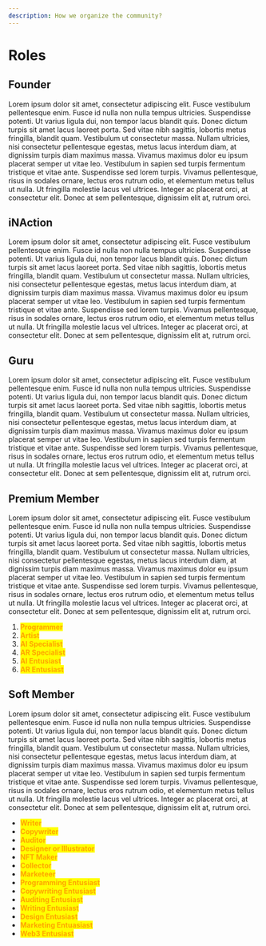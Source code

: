```yaml
---
description: How we organize the community?
---
```


# Roles

## Founder

Lorem ipsum dolor sit amet, consectetur adipiscing elit. Fusce vestibulum pellentesque enim. Fusce id nulla non nulla tempus ultricies. Suspendisse potenti. Ut varius ligula dui, non tempor lacus blandit quis. Donec dictum turpis sit amet lacus laoreet porta. Sed vitae nibh sagittis, lobortis metus fringilla, blandit quam. Vestibulum ut consectetur massa. Nullam ultricies, nisi consectetur pellentesque egestas, metus lacus interdum diam, at dignissim turpis diam maximus massa. Vivamus maximus dolor eu ipsum placerat semper ut vitae leo. Vestibulum in sapien sed turpis fermentum tristique et vitae ante. Suspendisse sed lorem turpis. Vivamus pellentesque, risus in sodales ornare, lectus eros rutrum odio, et elementum metus tellus ut nulla. Ut fringilla molestie lacus vel ultrices. Integer ac placerat orci, at consectetur elit. Donec at sem pellentesque, dignissim elit at, rutrum orci.

## iNAction

Lorem ipsum dolor sit amet, consectetur adipiscing elit. Fusce vestibulum pellentesque enim. Fusce id nulla non nulla tempus ultricies. Suspendisse potenti. Ut varius ligula dui, non tempor lacus blandit quis. Donec dictum turpis sit amet lacus laoreet porta. Sed vitae nibh sagittis, lobortis metus fringilla, blandit quam. Vestibulum ut consectetur massa. Nullam ultricies, nisi consectetur pellentesque egestas, metus lacus interdum diam, at dignissim turpis diam maximus massa. Vivamus maximus dolor eu ipsum placerat semper ut vitae leo. Vestibulum in sapien sed turpis fermentum tristique et vitae ante. Suspendisse sed lorem turpis. Vivamus pellentesque, risus in sodales ornare, lectus eros rutrum odio, et elementum metus tellus ut nulla. Ut fringilla molestie lacus vel ultrices. Integer ac placerat orci, at consectetur elit. Donec at sem pellentesque, dignissim elit at, rutrum orci.

## Guru

Lorem ipsum dolor sit amet, consectetur adipiscing elit. Fusce vestibulum pellentesque enim. Fusce id nulla non nulla tempus ultricies. Suspendisse potenti. Ut varius ligula dui, non tempor lacus blandit quis. Donec dictum turpis sit amet lacus laoreet porta. Sed vitae nibh sagittis, lobortis metus fringilla, blandit quam. Vestibulum ut consectetur massa. Nullam ultricies, nisi consectetur pellentesque egestas, metus lacus interdum diam, at dignissim turpis diam maximus massa. Vivamus maximus dolor eu ipsum placerat semper ut vitae leo. Vestibulum in sapien sed turpis fermentum tristique et vitae ante. Suspendisse sed lorem turpis. Vivamus pellentesque, risus in sodales ornare, lectus eros rutrum odio, et elementum metus tellus ut nulla. Ut fringilla molestie lacus vel ultrices. Integer ac placerat orci, at consectetur elit. Donec at sem pellentesque, dignissim elit at, rutrum orci.

## Premium Member

Lorem ipsum dolor sit amet, consectetur adipiscing elit. Fusce vestibulum pellentesque enim. Fusce id nulla non nulla tempus ultricies. Suspendisse potenti. Ut varius ligula dui, non tempor lacus blandit quis. Donec dictum turpis sit amet lacus laoreet porta. Sed vitae nibh sagittis, lobortis metus fringilla, blandit quam. Vestibulum ut consectetur massa. Nullam ultricies, nisi consectetur pellentesque egestas, metus lacus interdum diam, at dignissim turpis diam maximus massa. Vivamus maximus dolor eu ipsum placerat semper ut vitae leo. Vestibulum in sapien sed turpis fermentum tristique et vitae ante. Suspendisse sed lorem turpis. Vivamus pellentesque, risus in sodales ornare, lectus eros rutrum odio, et elementum metus tellus ut nulla. Ut fringilla molestie lacus vel ultrices. Integer ac placerat orci, at consectetur elit. Donec at sem pellentesque, dignissim elit at, rutrum orci.

1. <mark style="color:orange;">**Programmer**</mark>
2. <mark style="color:orange;">**Artist**</mark>
3. <mark style="color:orange;">**AI Specialist**</mark>
4. <mark style="color:orange;">**AR Specialist**</mark>
5. <mark style="color:orange;">**AI Entusiast**</mark>
6. <mark style="color:orange;">**AR Entusiast**</mark>

## Soft Member

Lorem ipsum dolor sit amet, consectetur adipiscing elit. Fusce vestibulum pellentesque enim. Fusce id nulla non nulla tempus ultricies. Suspendisse potenti. Ut varius ligula dui, non tempor lacus blandit quis. Donec dictum turpis sit amet lacus laoreet porta. Sed vitae nibh sagittis, lobortis metus fringilla, blandit quam. Vestibulum ut consectetur massa. Nullam ultricies, nisi consectetur pellentesque egestas, metus lacus interdum diam, at dignissim turpis diam maximus massa. Vivamus maximus dolor eu ipsum placerat semper ut vitae leo. Vestibulum in sapien sed turpis fermentum tristique et vitae ante. Suspendisse sed lorem turpis. Vivamus pellentesque, risus in sodales ornare, lectus eros rutrum odio, et elementum metus tellus ut nulla. Ut fringilla molestie lacus vel ultrices. Integer ac placerat orci, at consectetur elit. Donec at sem pellentesque, dignissim elit at, rutrum orci.

* <mark style="color:orange;">**Writer**</mark>
* <mark style="color:orange;">**Copywriter**</mark>
* <mark style="color:orange;">**Auditor**</mark>
* <mark style="color:orange;">**Designer or Illustrator**</mark>
* <mark style="color:orange;">**NFT Maker**</mark>
* <mark style="color:orange;">**Collector**</mark>
* <mark style="color:orange;">**Marketeer**</mark>
* <mark style="color:orange;">**Programming Entusiast**</mark>
* <mark style="color:orange;">**Copywriting Entusiast**</mark>
* <mark style="color:orange;">**Auditing Entusiast**</mark>
* <mark style="color:orange;">**Writing Entusiast**</mark>
* <mark style="color:orange;">**Design Entusiast**</mark>
* <mark style="color:orange;">**Marketing Entuasiast**</mark>
* <mark style="color:orange;">**Web3 Entusiast**</mark>
